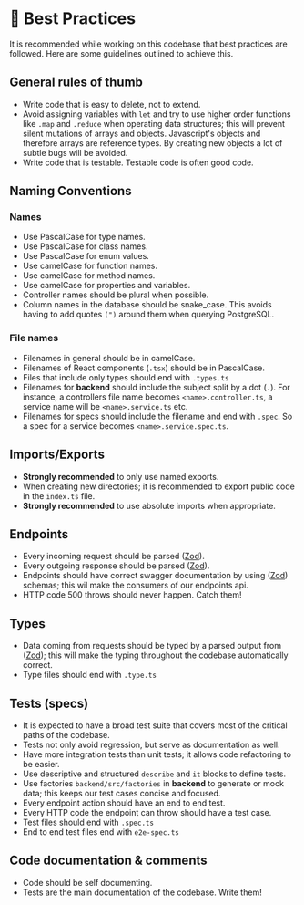 # 🙌 Best Practices

It is recommended while working on this codebase that best practices are followed. Here are some guidelines outlined to achieve this.

## General rules of thumb
- Write code that is easy to delete, not to extend.
- Avoid assigning variables with `let` and try to use higher order functions like `.map` and `.reduce` when operating data structures; this will prevent silent mutations of arrays and objects. Javascript's objects and therefore arrays are reference types. By creating new objects a lot of subtle bugs will be avoided.
- Write code that is testable. Testable code is often good code.

## Naming Conventions

### Names

- Use PascalCase for type names.
- Use PascalCase for class names.
- Use PascalCase for enum values.
- Use camelCase for function names.
- Use camelCase for method names.
- Use camelCase for properties and variables.
- Controller names should be plural when possible.
- Column names in the database should be snake_case. This avoids having to add quotes `(")` around them when querying PostgreSQL.

### File names

- Filenames in general should be in camelCase.
- Filenames of React components (`.tsx`) should be in PascalCase.
- Files that include only types should end with `.types.ts`
- Filenames for **backend** should include the subject split by a dot (`.`). For instance, a controllers file name becomes `<name>.controller.ts`, a service name will be `<name>.service.ts` etc.
- Filenames for specs should include the filename and end with `.spec`. So a spec for a service becomes `<name>.service.spec.ts`.

## Imports/Exports

- **Strongly recommended** to only use named exports.
- When creating new directories; it is recommended to export public code in the `index.ts` file.
- **Strongly recommended** to use absolute imports when appropriate.

## Endpoints
- Every incoming request should be parsed ([Zod](https://zod.dev/)).
- Every outgoing response should be parsed ([Zod](https://zod.dev/)).
- Endpoints should have correct swagger documentation by using ([Zod](https://zod.dev/)) schemas; this wil make the consumers of our endpoints api.
- HTTP code 500 throws should never happen. Catch them!

## Types

- Data coming from requests should be typed by a parsed output from ([Zod](https://zod.dev/)); this will make the typing throughout the codebase automatically correct.
- Type files should end with `.type.ts`

## Tests (specs)

- It is expected to have a broad test suite that covers most of the critical paths of the codebase.
- Tests not only avoid regression, but serve as documentation as well.
- Have more integration tests than unit tests; it allows code refactoring to be easier.
- Use descriptive and structured `describe` and `it` blocks to define tests.
- Use factories `backend/src/factories` in **backend** to generate or mock data; this keeps our test cases concise and focused.
- Every endpoint action should have an end to end test.
- Every HTTP code the endpoint can throw should have a test case.
- Test files should end with `.spec.ts`
- End to end test files end with `e2e-spec.ts`

## Code documentation & comments

- Code should be self documenting.
- Tests are the main documentation of the codebase. Write them!
